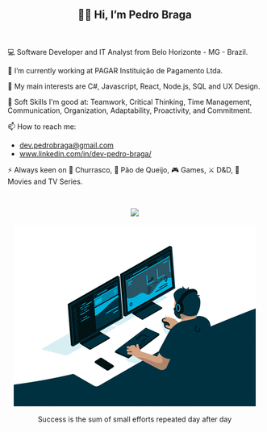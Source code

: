 ## <p align=center>👋🏻 Hi, I’m Pedro Braga</p>

<br>

💻 Software Developer and IT Analyst from Belo Horizonte - MG - Brazil.

💼 I’m currently working at PAGAR Instituição de Pagamento Ltda.

💬 My main interests are C#, Javascript, React, Node.js, SQL and UX Design.

🧠 Soft Skills I'm good at: Teamwork, Critical Thinking, Time Management, Communication, Organization, Adaptability, Proactivity, and Commitment.

📫 How to reach me:
- dev.pedrobraga@gmail.com
- www.linkedin.com/in/dev-pedro-braga/

⚡ Always keen on 🍖 Churrasco, 🧀 Pão de Queijo, 🎮 Games, ⚔️ D&D, 🍿 Movies and TV Series.

<br>

<p align="center">
  <a href="https://skillicons.dev">
    <img src="https://skillicons.dev/icons?i=cs,dotnet,js,ts,html,css,tailwind,react,vite,nextjs,nodejs,mysql,azure" />
  </a>
</p>

<p align="center">
  <img src="https://github.com/Pedro-Prev/Pedro-Prev/blob/main/Dev.gif"/>
</p>

<p align="center">
Success is the sum of small efforts repeated day after day
</p>
